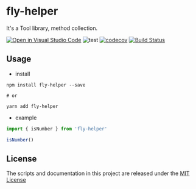 # fly-helper

It's a Tool library, method collection.

[![Open in Visual Studio Code](https://open.vscode.dev/badges/open-in-vscode.svg)](https://open.vscode.dev/simonwong/fly-helper)
![test](https://github.com/simonwong/fly-helper/workflows/test/badge.svg)
[![codecov](https://codecov.io/gh/simonwong/fly-helper/branch/master/graph/badge.svg)](https://codecov.io/gh/simonwong/fly-helper)
[![Build Status](https://travis-ci.com/simonwong/fly-helper.svg?branch=master)](https://travis-ci.com/simonwong/fly-helper)

## Usage

- install

```shell
npm install fly-helper --save

# or

yarn add fly-helper
```

- example

```javascript
import { isNumber } from 'fly-helper'

isNumber()
```


## License

The scripts and documentation in this project are released under the [MIT License](https://github.com/simonwong/fly-helper/blob/master/LICENSE)
